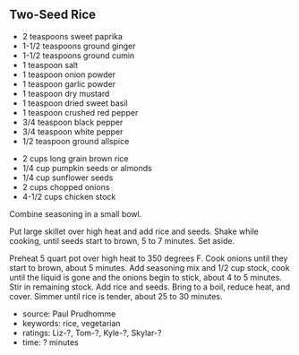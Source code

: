 Two-Seed Rice
-------------

- 2 teaspoons sweet paprika
- 1-1/2 teaspoons ground ginger
- 1-1/2 teaspoons ground cumin
- 1 teaspoon salt
- 1 teaspoon onion powder
- 1 teaspoon garlic powder
- 1 teaspoon dry mustard
- 1 teaspoon dried sweet basil
- 1 teaspoon crushed red pepper
- 3/4 teaspoon black pepper
- 3/4 teaspoon white pepper
- 1/2 teaspoon ground allspice
<!-- -->
- 2 cups long grain brown rice
- 1/4 cup pumpkin seeds or almonds
- 1/4 cup sunflower seeds
- 2 cups chopped onions
- 4-1/2 cups chicken stock

Combine seasoning in a small bowl.

Put large skillet over high heat and add rice and seeds.  Shake while
cooking, until seeds start to brown, 5 to 7 minutes.  Set aside.

Preheat 5 quart pot over high heat to 350 degrees F.  Cook onions
until they start to brown, about 5 minutes.  Add seasoning mix and 1/2
cup stock, cook until the liquid is gone and the onions begin to
stick, about 4 to 5 minutes.  Stir in remaining stock.  Add rice and
seeds.  Bring to a boil, reduce heat, and cover.  Simmer until rice is
tender, about 25 to 30 minutes.

- source: Paul Prudhomme
- keywords: rice, vegetarian
- ratings: Liz-?, Tom-?, Kyle-?, Skylar-?
- time: ? minutes
